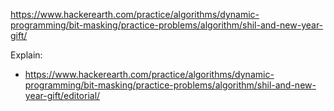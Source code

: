 https://www.hackerearth.com/practice/algorithms/dynamic-programming/bit-masking/practice-problems/algorithm/shil-and-new-year-gift/

Explain:

- https://www.hackerearth.com/practice/algorithms/dynamic-programming/bit-masking/practice-problems/algorithm/shil-and-new-year-gift/editorial/
